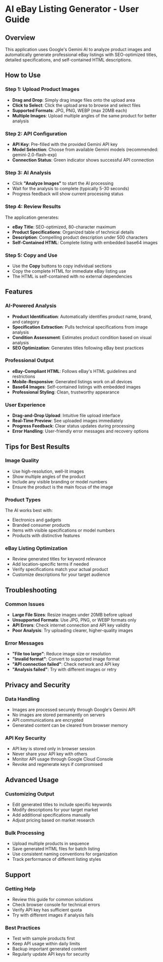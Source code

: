 # AI eBay Listing Generator - User Guide

## Overview
This application uses Google's Gemini AI to analyze product images and automatically generate professional eBay listings with SEO-optimized titles, detailed specifications, and self-contained HTML descriptions.

## How to Use

### Step 1: Upload Product Images
- **Drag and Drop**: Simply drag image files onto the upload area
- **Click to Select**: Click the upload area to browse and select files
- **Supported Formats**: JPG, PNG, WEBP (max 20MB each)
- **Multiple Images**: Upload multiple angles of the same product for better analysis

### Step 2: API Configuration
- **API Key**: Pre-filled with the provided Gemini API key
- **Model Selection**: Choose from available Gemini models (recommended: gemini-2.0-flash-exp)
- **Connection Status**: Green indicator shows successful API connection

### Step 3: AI Analysis
- Click **"Analyze Images"** to start the AI processing
- Wait for the analysis to complete (typically 5-30 seconds)
- Progress feedback will show current processing status

### Step 4: Review Results
The application generates:
- **eBay Title**: SEO-optimized, 80-character maximum
- **Product Specifications**: Organized table of technical details
- **Description**: Compelling product description under 500 characters
- **Self-Contained HTML**: Complete listing with embedded base64 images

### Step 5: Copy and Use
- Use the **Copy** buttons to copy individual sections
- Copy the complete HTML for immediate eBay listing use
- The HTML is self-contained with no external dependencies

## Features

### AI-Powered Analysis
- **Product Identification**: Automatically identifies product name, brand, and category
- **Specification Extraction**: Pulls technical specifications from image analysis
- **Condition Assessment**: Estimates product condition based on visual analysis
- **SEO Optimization**: Generates titles following eBay best practices

### Professional Output
- **eBay-Compliant HTML**: Follows eBay's HTML guidelines and restrictions
- **Mobile-Responsive**: Generated listings work on all devices
- **Base64 Images**: Self-contained listings with embedded images
- **Professional Styling**: Clean, trustworthy appearance

### User Experience
- **Drag-and-Drop Upload**: Intuitive file upload interface
- **Real-Time Preview**: See uploaded images immediately
- **Progress Feedback**: Clear status updates during processing
- **Error Handling**: User-friendly error messages and recovery options

## Tips for Best Results

### Image Quality
- Use high-resolution, well-lit images
- Show multiple angles of the product
- Include any visible branding or model numbers
- Ensure the product is the main focus of the image

### Product Types
The AI works best with:
- Electronics and gadgets
- Branded consumer products
- Items with visible specifications or model numbers
- Products with distinctive features

### eBay Listing Optimization
- Review generated titles for keyword relevance
- Add location-specific terms if needed
- Verify specifications match your actual product
- Customize descriptions for your target audience

## Troubleshooting

### Common Issues
- **Large File Sizes**: Resize images under 20MB before upload
- **Unsupported Formats**: Use JPG, PNG, or WEBP formats only
- **API Errors**: Check internet connection and API key validity
- **Poor Analysis**: Try uploading clearer, higher-quality images

### Error Messages
- **"File too large"**: Reduce image size or resolution
- **"Invalid format"**: Convert to supported image format
- **"API connection failed"**: Check network and API key
- **"Analysis failed"**: Try with different images or retry

## Privacy and Security

### Data Handling
- Images are processed securely through Google's Gemini API
- No images are stored permanently on servers
- API communications are encrypted
- Generated content can be cleared from browser memory

### API Key Security
- API key is stored only in browser session
- Never share your API key with others
- Monitor API usage through Google Cloud Console
- Revoke and regenerate keys if compromised

## Advanced Usage

### Customizing Output
- Edit generated titles to include specific keywords
- Modify descriptions for your target market
- Add additional specifications manually
- Adjust pricing based on market research

### Bulk Processing
- Upload multiple products in sequence
- Save generated HTML files for batch listing
- Use consistent naming conventions for organization
- Track performance of different listing styles

## Support

### Getting Help
- Review this guide for common solutions
- Check browser console for technical errors
- Verify API key has sufficient quota
- Try with different images if analysis fails

### Best Practices
- Test with sample products first
- Keep API usage within daily limits
- Backup important generated content
- Regularly update API keys for security